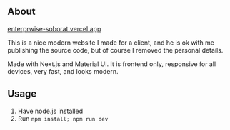 ## About

[enterprwise-soborat.vercel.app](enterprwise-soborat.vercel.app])

This is a nice modern website I made for a client, and he is ok with me publishing the source code, but of course I removed the personal details.

Made with Next.js and Material UI.
It is frontend only, responsive for all devices, very fast, and looks modern.

## Usage

1. Have node.js installed
2. Run `npm install; npm run dev`
